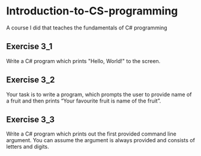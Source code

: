 # Introduction-to-CS-programming
A course I did that teaches the fundamentals of C# programming

## Exercise 3_1
Write a C# program which prints "Hello, World!" to the screen.

## Exercise 3_2
Your task is to write a program, which prompts the user to provide name of a fruit and then prints “Your favourite fruit is name of the fruit”.

## Exercise 3_3
Write a C# program which prints out the first provided command line argument. You can assume the argument is always provided and consists of letters and digits.

